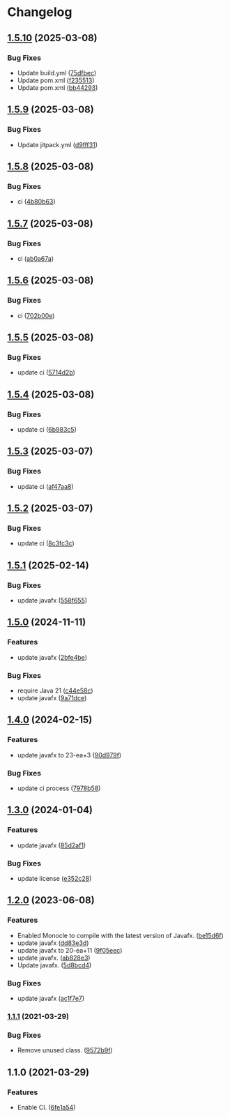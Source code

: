 # Changelog

## [1.5.10](https://github.com/teletha/altfx/compare/1.5.9...1.5.10) (2025-03-08)


### Bug Fixes

* Update build.yml ([75dfbec](https://github.com/teletha/altfx/commit/75dfbec8828b13ca423c6f9a87a5e397fb8a0a8c))
* Update pom.xml ([f235513](https://github.com/teletha/altfx/commit/f23551386c605f72c7d67bf58d3be1df80e5f5b3))
* Update pom.xml ([bb44293](https://github.com/teletha/altfx/commit/bb4429306aa1016a6110b17d97830362a5ce50a2))

## [1.5.9](https://github.com/teletha/altfx/compare/1.5.8...1.5.9) (2025-03-08)


### Bug Fixes

* Update jitpack.yml ([d9fff31](https://github.com/teletha/altfx/commit/d9fff31837b83dfe6e673d864cb3ce1b1cd35e58))

## [1.5.8](https://github.com/teletha/altfx/compare/1.5.7...1.5.8) (2025-03-08)


### Bug Fixes

* ci ([4b80b63](https://github.com/teletha/altfx/commit/4b80b636c61525126e460a81b42f9212def4d9da))

## [1.5.7](https://github.com/teletha/altfx/compare/1.5.6...1.5.7) (2025-03-08)


### Bug Fixes

* ci ([ab0a67a](https://github.com/teletha/altfx/commit/ab0a67a79b1204e2d039f20679e87ab35ee9a1d4))

## [1.5.6](https://github.com/teletha/altfx/compare/1.5.5...1.5.6) (2025-03-08)


### Bug Fixes

* ci ([702b00e](https://github.com/teletha/altfx/commit/702b00e2bec5271ede276d478fdde71d04500374))

## [1.5.5](https://github.com/teletha/altfx/compare/v1.5.4...1.5.5) (2025-03-08)


### Bug Fixes

* update ci ([5714d2b](https://github.com/teletha/altfx/commit/5714d2b036f8fdca66b5eb1886482a2649e6dda0))

## [1.5.4](https://github.com/teletha/altfx/compare/v1.5.3...v1.5.4) (2025-03-08)


### Bug Fixes

* update ci ([6b983c5](https://github.com/teletha/altfx/commit/6b983c59066c07808c6ed4ad937e9fac25f497f6))

## [1.5.3](https://github.com/teletha/altfx/compare/v1.5.2...v1.5.3) (2025-03-07)


### Bug Fixes

* update ci ([af47aa8](https://github.com/teletha/altfx/commit/af47aa803c254a09865b5724daef53710c505714))

## [1.5.2](https://github.com/teletha/altfx/compare/v1.5.1...v1.5.2) (2025-03-07)


### Bug Fixes

* update ci ([8c3fc3c](https://github.com/teletha/altfx/commit/8c3fc3c465c59957c0b0e09cee1d3420310ff5dc))

## [1.5.1](https://github.com/teletha/altfx/compare/v1.5.0...v1.5.1) (2025-02-14)


### Bug Fixes

* update javafx ([558f655](https://github.com/teletha/altfx/commit/558f6556aff238902736b77e1fa0efedb286e7a8))

## [1.5.0](https://github.com/teletha/altfx/compare/v1.4.0...v1.5.0) (2024-11-11)


### Features

* update javafx ([2bfe4be](https://github.com/teletha/altfx/commit/2bfe4be6d9912ab7d7f8e85bd051d915c73ebd14))


### Bug Fixes

* require Java 21 ([c44e58c](https://github.com/teletha/altfx/commit/c44e58c1b382e2920dc39e38f7244ec78e0f62e3))
* update javafx ([9a71dce](https://github.com/teletha/altfx/commit/9a71dce4811d5c733bfeff2b78a48cb1df155678))

## [1.4.0](https://github.com/teletha/altfx/compare/v1.3.0...v1.4.0) (2024-02-15)


### Features

* update javafx to 23-ea+3 ([90d979f](https://github.com/teletha/altfx/commit/90d979f0f791bd2f9a3af014ec6604bd49c1efd3))


### Bug Fixes

* update ci process ([7978b58](https://github.com/teletha/altfx/commit/7978b58e299267ebedf0f579c64d1923af88e3b5))

## [1.3.0](https://github.com/teletha/altfx/compare/v1.2.0...v1.3.0) (2024-01-04)


### Features

* update javafx ([85d2af1](https://github.com/teletha/altfx/commit/85d2af133b3dced19ca7503bbc48abaa1b3b8d82))


### Bug Fixes

* update license ([e352c28](https://github.com/teletha/altfx/commit/e352c282b22e8beb899bbd74741ad2940fd974f4))

## [1.2.0](https://github.com/teletha/altfx/compare/v1.1.1...v1.2.0) (2023-06-08)


### Features

* Enabled Monocle to compile with the latest version of Javafx. ([be15d6f](https://github.com/teletha/altfx/commit/be15d6f2cd7fe20b2aa647825bd35db7cfc980bd))
* update javafx ([dd83e3d](https://github.com/teletha/altfx/commit/dd83e3ddbd9fad7f9aff71663514d38cfb9e6559))
* update javafx to 20-ea+11 ([9f05eec](https://github.com/teletha/altfx/commit/9f05eec12abed8a3758d0ddfc6765bb40a559c4f))
* update javafx. ([ab828e3](https://github.com/teletha/altfx/commit/ab828e3d440b2b27ce6da9166ca9e901e3a913d0))
* Update javafx. ([5d8bcd4](https://github.com/teletha/altfx/commit/5d8bcd4a34ea64906fbb88cbaf52a82bb715871c))


### Bug Fixes

* update javafx ([ac1f7e7](https://github.com/teletha/altfx/commit/ac1f7e7946d2f288ffdf2aa45e708b38fbc2841a))

### [1.1.1](https://www.github.com/Teletha/altfx/compare/v1.1.0...v1.1.1) (2021-03-29)


### Bug Fixes

* Remove unused class. ([9572b9f](https://www.github.com/Teletha/altfx/commit/9572b9f6f25fbce6b96f70cb87f339c152bde917))

## 1.1.0 (2021-03-29)


### Features

* Enable CI. ([6fe1a54](https://www.github.com/Teletha/altfx/commit/6fe1a5463d46fa9f3e0e2e9b7606b7c5b56d4d3a))
